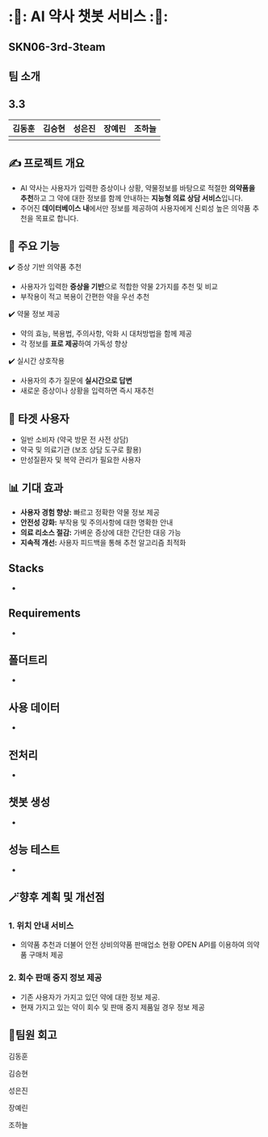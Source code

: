 # :💊: AI 약사 챗봇 서비스 :💊:
## SKN06-3rd-3team

## 팀 소개
## 3.3

| 김동훈 | 김승현 | 성은진 | 장예린 | 조하늘 |
|:--------------------:|:--------------------:|:--------------------:|:--------------------:|:--------------------:|
| | | | | |

## ✍️ 프로젝트 개요
- AI 약사는 사용자가 입력한 증상이나 상황, 약물정보를 바탕으로 적절한 **의약품을 추천**하고 그 약에 대한 정보를 함께 안내하는 **지능형 의료 상담 서비스**입니다.
- 주어진 **데이터베이스 내**에서만 정보를 제공하여 사용자에게 신뢰성 높은 의약품 추천을 목표로 합니다.


## 📝 주요 기능
✔️ 증상 기반 의약품 추천
- 사용자가 입력한 **증상을 기반**으로 적합한 약물 2가지를 추천 및 비교
- 부작용이 적고 복용이 간편한 약을 우선 추천

✔️ 약물 정보 제공
- 약의 효능, 복용법, 주의사항, 악화 시 대처방법을 함께 제공
- 각 정보를 **표로 제공**하여 가독성 향상

✔️ 실시간 상호작용
- 사용자의 추가 질문에 **실시간으로 답변**
- 새로운 증상이나 상황을 입력하면 즉시 재추천 

## 🎯 타겟 사용자
- 일반 소비자 (약국 방문 전 사전 상담)
- 약국 및 의료기관 (보조 상담 도구로 활용)
- 만성질환자 및 복약 관리가 필요한 사용자

## 📊 기대 효과
- **사용자 경험 향상:** 빠르고 정확한 약물 정보 제공
- **안전성 강화:** 부작용 및 주의사항에 대한 명확한 안내
- **의료 리소스 절감:** 가벼운 증상에 대한 간단한 대응 가능
- **지속적 개선:** 사용자 피드백을 통해 추천 알고리즘 최적화


## Stacks
-
## Requirements
-
## 폴더트리
-

## 사용 데이터
-
## 전처리
-
## 챗봇 생성
-
## 성능 테스트
-





## 🪄향후 계획 및 개선점
### 1. 위치 안내 서비스
- 의약품 추천과 더불어 안전 상비의약품 판매업소 현황 OPEN API를 이용하여 의약품 구매처 제공

### 2. 회수 판매 중지 정보 제공
- 기존 사용자가 가지고 있던 약에 대한 정보 제공.
- 현재 가지고 있는 약이 회수 및 판매 중지 제품일 경우 정보 제공


## 💭팀원 회고
김동훈
>
김승현
>
성은진
>
장예린
>
조하늘
>

